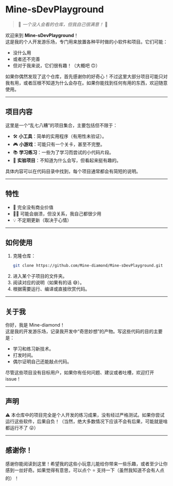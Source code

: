 # **Mine-sDevPlayground**

> 🌟 *一个没人会看的仓库，但我自己很满意！* 🌟

欢迎来到 **Mine-sDevPlayground**！  
这是我的个人开发游乐场，专门用来放置各种平时做的小软件和项目。它们可能：
- 没什么用
- 或者还不完善
- 但对于我来说，它们很有趣！（大概吧 🙃）

如果你偶然发现了这个仓库，首先感谢你的好奇心！不过这里大部分项目可能只对我有用，或者压根不知道为什么会存在。如果你能找到任何有用的东西，欢迎随意使用。

---

## **项目内容**

这里是一个“乱七八糟”的项目集合，主要包括但不限于：
- 🛠️ **小工具**：简单的实用程序（有用性未验证）。
- 🎮 **小游戏**：可能只有一个关卡，甚至不完整。
- 📚 **学习练习**：一些为了学习而尝试的小代码片段。
- 🤔 **实验项目**：不知道为什么会写，但看起来挺有趣的。

具体内容可以在代码目录中找到，每个项目通常都会有简短的说明。

---

## **特性**

- 🧪 完全没有商业价值
- 🤷‍♂️ 可能会崩溃，但没关系，我自己都很少用
- 💡 不定期更新（取决于心情）

---

## **如何使用**

1. 克隆仓库：
   ```bash
   git clone https://github.com/Mine-diamond/Mine-sDevPlayground.git
   ```
2. 进入某个子项目的文件夹。
3. 阅读对应的说明（如果有的话 😅）。
4. 根据需要运行、编译或直接欣赏代码。

---

## **关于我**

你好，我是 Mine-diamond！  
这是我的开发游乐场，记录我开发中“奇思妙想”的产物。写这些代码的目的主要是：
- 学习和练习新技术。
- 打发时间。
- 偶尔证明自己还能敲点代码。

尽管这些项目没有目标用户，如果你有任何问题、建议或者吐槽，欢迎打开 issue！

---

## **声明**

⚠️ 本仓库中的项目完全是个人开发的练习成果，没有经过严格测试。如果你尝试运行这些软件，后果自负！（当然，绝大多数情况下应该不会有后果，可能就是啥都运行不了 😜）

---

## **感谢你！**

感谢你能阅读到这里！希望我的这些小玩意儿能给你带来一些乐趣，或者至少让你感到一丝好奇。如果觉得有意思，可以点个 ⭐ 支持一下（虽然我知道不会有人点的）！
